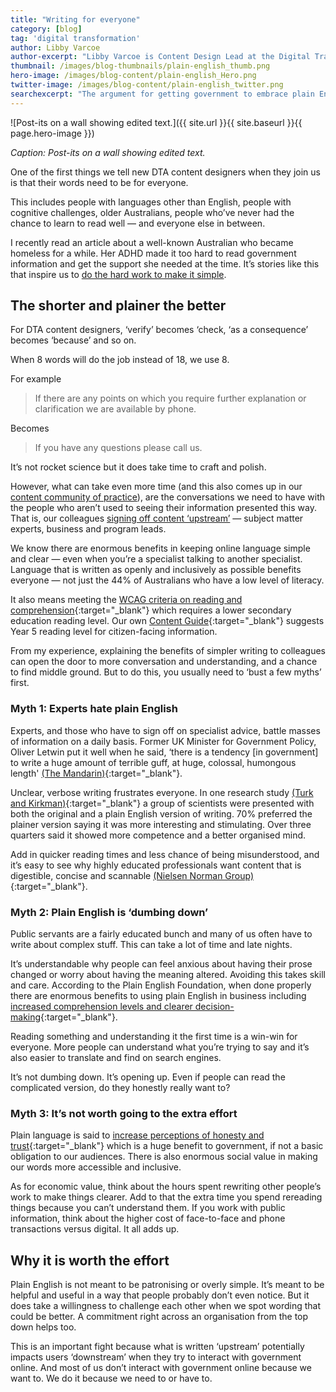 ```yaml
---
title: "Writing for everyone"
category: [blog]
tag: 'digital transformation'
author: Libby Varcoe
author-excerpt: "Libby Varcoe is Content Design Lead at the Digital Transformation Agency."
thumbnail: /images/blog-thumbnails/plain-english_thumb.png
hero-image: /images/blog-content/plain-english_Hero.png
twitter-image: /images/blog-content/plain-english_twitter.png
searchexcerpt: "The argument for getting government to embrace plain English isn’t new, but why is it so hard and is it really ‘dumbing down’?"
---
```


![Post-its on a wall showing edited text.]({{ site.url }}{{ site.baseurl }}{{ page.hero-image }})

*Caption: Post-its on a wall showing edited text.*

One of the first things we tell new DTA content designers when they join us is that their words need to be for everyone. 

This includes people with languages other than English, people with cognitive challenges, older Australians, people who’ve never had the chance to learn to read well — and everyone else in between. 

I recently read an article about a well-known Australian who became homeless for a while. Her ADHD made it too hard to read government information and get the support she needed at the time. It’s stories like this that inspire us to [do the hard work to make it simple](https://www.dta.gov.au/standard/design-principles/#do-the-hard-work-to-make-it-simple).

## The shorter and plainer the better

For DTA content designers, ‘verify’ becomes ‘check, ‘as a consequence’ becomes ‘because’ and so on. 

When 8 words will do the job instead of 18, we use 8.

For example

> If there are any points on which you require further explanation or clarification we are available by phone. 

Becomes

> If you have any questions please call us.

It’s not rocket science but it does take time to craft and polish. 

However, what can take even more time (and this also comes up in our [content community of practice](https://www.dta.gov.au/what-we-do/partnerships/communities/)), are the conversations we need to have with the people who aren’t used to seeing their information presented this way. That is, our colleagues [signing off content ‘upstream’](https://www.dta.gov.au/blog/creating-good-content/) —  subject matter experts, business and program leads.

We know there are enormous benefits in keeping online language simple and clear — even when you’re a specialist talking to another specialist. Language that is written as openly and inclusively as possible benefits everyone — not just the 44% of Australians who have a low level of literacy.

It also means meeting the [WCAG criteria on reading and comprehension](https://guides.service.gov.au/content-guide/accessibility-inclusivity/#wcag-2-0-for-content-authors){:target="_blank"} which requires a lower secondary education reading level. Our own [Content Guide](https://guides.service.gov.au/content-guide/writing-style/#readability){:target="_blank"} suggests Year 5 reading level for citizen-facing information.

From my experience, explaining the benefits of simpler writing to colleagues can open the door to more conversation and understanding, and a chance to find middle ground. But to do this, you usually need to ‘bust a few myths’ first.

### Myth 1: Experts hate plain English

Experts, and those who have to sign off on specialist advice, battle masses of information on a daily basis. Former UK Minister for Government Policy, Oliver Letwin put it well when he said, ‘there is a tendency [in government] to write a huge amount of terrible guff, at huge, colossal, humongous length' [(The Mandarin)](http://www.themandarin.com.au/76573-ministers-top-five-bureaucracy-pet-peeves/?utm_source=The+Juice+-+combined+list&utm_campaign=4691898748-EMAIL_CAMPAIGN_2017_03_05&utm_medium=email&utm_term=0_d98f7edac0-4691898748-261388149){:target="_blank"}.

Unclear, verbose writing frustrates everyone. In one research study [(Turk and Kirkman)](https://books.google.com.au/books?id=TVIGAQAAQBAJ&pg=PA24&lpg=PA24&dq=%22oxford+guide+to+plain+english%22+scientists&source=bl&ots=pfFJys2jVO&sig=63m0-eDJ37rZ7A80OcmlmIc-b5k&hl=en&sa=X&ved=0ahUKEwiK0t3cwZfQAhVFj5QKHfXhApMQ6AEINTAF#v=onepage&q=%22oxford%20guide%20to%20plain%20english%22%20scientists&f=false){:target="_blank"} a group of scientists were presented with both the original and a plain English version of writing. 70% preferred the plainer version saying it was more interesting and stimulating. Over three quarters said it showed more competence and a better organised mind.

Add in quicker reading times and less chance of being misunderstood, and it’s easy to see why highly educated professionals want content that is digestible, concise and scannable [(Nielsen Norman Group)](https://www.nngroup.com/articles/writing-domain-experts/){:target="_blank"}.

### Myth 2: Plain English is ‘dumbing down’

Public servants are a fairly educated bunch and many of us often have to write about complex stuff. This can take a lot of time and late nights. 

It’s understandable why people can feel anxious about having their prose changed or worry about having the meaning altered. Avoiding this takes skill and care. According to the Plain English Foundation, when done properly there are enormous benefits to using plain English in business including [increased comprehension levels and clearer decision-making](http://www.themandarin.com.au/62630-value-plain-english/){:target="_blank"}.

Reading something and understanding it the first time is a win-win for everyone. More people can understand what you’re trying to say and it’s also easier to translate and find on search engines.

It’s not dumbing down. It’s opening up. Even if people can read the complicated version, do they honestly really want to?

### Myth 3: It’s not worth going to the extra effort

Plain language is said to [increase perceptions of honesty and trust](http://www.otago.ac.nz/otagobulletin/research/otago074335.html){:target="_blank"} which is a huge benefit to government, if not a basic obligation to our audiences. There is also enormous social value in making our words more accessible and inclusive. 

As for economic value, think about the hours spent rewriting other people’s work to make things clearer. Add to that the extra time you spend rereading things because you can’t understand them. If you work with public information, think about the higher cost of face-to-face and phone transactions versus digital. It all adds up. 

## Why it is worth the effort

Plain English is not meant to be patronising or overly simple. It’s meant to be helpful and useful in a way that people probably don’t even notice. But it does take a willingness to challenge each other when we spot wording that could be better. A commitment right across an organisation from the top down helps too. 

This is an important fight because what is written ‘upstream’ potentially impacts users ‘downstream’ when they try to interact with government online. And most of us don’t interact with government online because we want to. We do it because we need to or have to.
